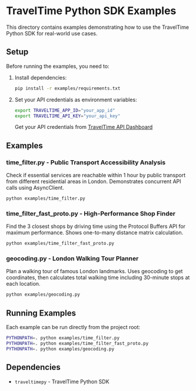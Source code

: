 # TravelTime Python SDK Examples

This directory contains examples demonstrating how to use the TravelTime Python SDK for real-world use cases.

## Setup

Before running the examples, you need to:

1. Install dependencies:
   ```bash
   pip install -r examples/requirements.txt
   ```

2. Set your API credentials as environment variables:
   ```bash
   export TRAVELTIME_APP_ID="your_app_id"
   export TRAVELTIME_API_KEY="your_api_key"
   ```
   Get your API credentials from [TravelTime API Dashboard](https://docs.traveltime.com/api/overview/getting-keys)

## Examples

### time_filter.py - Public Transport Accessibility Analysis  
Check if essential services are reachable within 1 hour by public transport from different residential areas in London. Demonstrates concurrent API calls using AsyncClient.

```bash
python examples/time_filter.py
```

### time_filter_fast_proto.py - High-Performance Shop Finder
Find the 3 closest shops by driving time using the Protocol Buffers API for maximum performance. Shows one-to-many distance matrix calculation.

```bash
python examples/time_filter_fast_proto.py
```

### geocoding.py - London Walking Tour Planner
Plan a walking tour of famous London landmarks. Uses geocoding to get coordinates, then calculates total walking time including 30-minute stops at each location.

```bash
python examples/geocoding.py
```

## Running Examples

Each example can be run directly from the project root:

```bash
PYTHONPATH=. python examples/time_filter.py
PYTHONPATH=. python examples/time_filter_fast_proto.py
PYTHONPATH=. python examples/geocoding.py
```

## Dependencies

- `traveltimepy` - TravelTime Python SDK